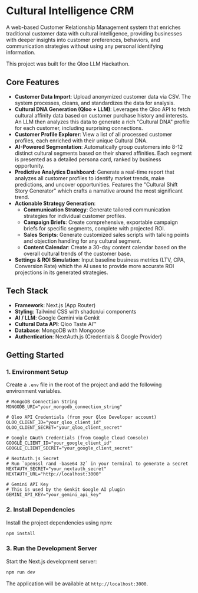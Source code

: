 # Cultural Intelligence CRM

A web-based Customer Relationship Management system that enriches traditional customer data with cultural intelligence, providing businesses with deeper insights into customer preferences, behaviors, and communication strategies without using any personal identifying information.

This project was built for the Qloo LLM Hackathon.

## Core Features

- **Customer Data Import**: Upload anonymized customer data via CSV. The system processes, cleans, and standardizes the data for analysis.
- **Cultural DNA Generation (Qloo + LLM)**: Leverages the Qloo API to fetch cultural affinity data based on customer purchase history and interests. An LLM then analyzes this data to generate a rich "Cultural DNA" profile for each customer, including surprising connections.
- **Customer Profile Explorer**: View a list of all processed customer profiles, each enriched with their unique Cultural DNA.
- **AI-Powered Segmentation**: Automatically group customers into 8-12 distinct cultural segments based on their shared affinities. Each segment is presented as a detailed persona card, ranked by business opportunity.
- **Predictive Analytics Dashboard**: Generate a real-time report that analyzes all customer profiles to identify market trends, make predictions, and uncover opportunities. Features the "Cultural Shift Story Generator" which crafts a narrative around the most significant trend.
- **Actionable Strategy Generation**:
    - **Communication Strategy**: Generate tailored communication strategies for individual customer profiles.
    - **Campaign Briefs**: Create comprehensive, exportable campaign briefs for specific segments, complete with projected ROI.
    - **Sales Scripts**: Generate customized sales scripts with talking points and objection handling for any cultural segment.
    - **Content Calendar**: Create a 30-day content calendar based on the overall cultural trends of the customer base.
- **Settings & ROI Simulation**: Input baseline business metrics (LTV, CPA, Conversion Rate) which the AI uses to provide more accurate ROI projections in its generated strategies.

## Tech Stack

- **Framework**: Next.js (App Router)
- **Styling**: Tailwind CSS with shadcn/ui components
- **AI / LLM**: Google Gemini via Genkit
- **Cultural Data API**: Qloo Taste AI™
- **Database**: MongoDB with Mongoose
- **Authentication**: NextAuth.js (Credentials & Google Provider)

## Getting Started

### 1. Environment Setup

Create a `.env` file in the root of the project and add the following environment variables.

```
# MongoDB Connection String
MONGODB_URI="your_mongodb_connection_string"

# Qloo API Credentials (from your Qloo Developer account)
QLOO_CLIENT_ID="your_qloo_client_id"
QLOO_CLIENT_SECRET="your_qloo_client_secret"

# Google OAuth Credentials (from Google Cloud Console)
GOOGLE_CLIENT_ID="your_google_client_id"
GOOGLE_CLIENT_SECRET="your_google_client_secret"

# NextAuth.js Secret
# Run `openssl rand -base64 32` in your terminal to generate a secret
NEXTAUTH_SECRET="your_nextauth_secret"
NEXTAUTH_URL="http://localhost:3000"

# Gemini API Key
# This is used by the Genkit Google AI plugin
GEMINI_API_KEY="your_gemini_api_key"

```

### 2. Install Dependencies

Install the project dependencies using npm:

```bash
npm install
```

### 3. Run the Development Server

Start the Next.js development server:

```bash
npm run dev
```

The application will be available at `http://localhost:3000`.
